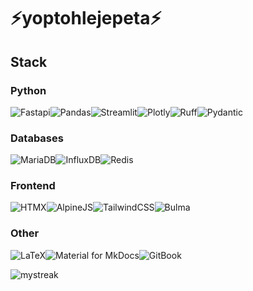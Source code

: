 # ⚡**yoptohlejepeta**⚡

## **Stack**

### **Python**

![Fastapi](https://img.shields.io/badge/FastAPI-009688?style=for-the-badge&logo=fastapi&logoColor=white)![Pandas](https://img.shields.io/badge/pandas-150458?style=for-the-badge&logo=pandas&logoColor=white)![Streamlit](https://img.shields.io/badge/Streamlit-FF4B4B?style=for-the-badge&logo=Streamlit&logoColor=white)![Plotly](https://img.shields.io/badge/Plotly-3F4F75?style=for-the-badge&logo=plotly&logoColor=white)![Ruff](https://img.shields.io/badge/ruff-%23D7FF64.svg?style=for-the-badge&logo=ruff&logoColor=black)![Pydantic](https://img.shields.io/badge/Pydantic-E92063?style=for-the-badge&logo=pydantic&logoColor=white)

### **Databases**

![MariaDB](https://img.shields.io/badge/MariaDB-003545?style=for-the-badge&logo=mariadb&logoColor=white)![InfluxDB](https://img.shields.io/badge/InfluxDB-22ADF6?style=for-the-badge&logo=InfluxDB&logoColor=white)![Redis](https://img.shields.io/badge/redis-%23DD0031.svg?style=for-the-badge&logo=redis&logoColor=white)

### **Frontend**

![HTMX](https://img.shields.io/badge/%3C/%3E%20htmx-3366CC?style=for-the-badge&logo=mysl&logoColor=white)![AlpineJS](https://img.shields.io/badge/AlpineJS-8BC0D0?style=for-the-badge&logo=alpine.js&logoColor=white)![TailwindCSS](https://img.shields.io/badge/tailwindcss-%2306B6D4.svg?style=for-the-badge&logo=tailwind-css&logoColor=white)![Bulma](https://img.shields.io/badge/Bulma-00D1B2?style=for-the-badge&logo=bulma&logoColor=white)

### **Other**

![LaTeX](https://img.shields.io/badge/latex-%23008080.svg?style=for-the-badge&logo=latex&logoColor=white)![Material for MkDocs](https://img.shields.io/badge/Material_for_MkDocs-526CFE?style=for-the-badge&logo=MaterialForMkDocs&logoColor=white)![GitBook](https://img.shields.io/badge/gitbook-%23BBDDE5.svg?style=for-the-badge&logo=gitbook&logoColor=black)

<img src="https://github-readme-streak-stats.herokuapp.com/?user=yoptohlejepeta&theme=dracula" alt="mystreak"/>
